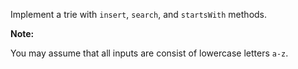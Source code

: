 

Implement a trie with `insert`, `search`, and `startsWith` methods.



**Note:**<br>
You may assume that all inputs are consist of lowercase letters `a-z`.


